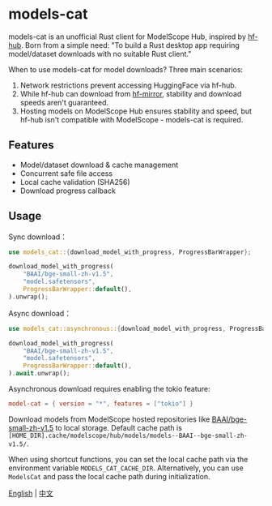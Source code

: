 # models-cat
models-cat is an unofficial Rust client for ModelScope Hub, inspired by [hf-hub](https://github.com/huggingface/hf-hub). Born from a simple need: "To build a Rust desktop app requiring model/dataset downloads with no suitable Rust client."

When to use models-cat for model downloads? Three main scenarios:
1. Network restrictions prevent accessing HuggingFace via hf-hub.
2. While hf-hub can download from [hf-mirror](https://hf-mirror.com/), stability and download speeds aren't guaranteed.
3. Hosting models on ModelScope Hub ensures stability and speed, but hf-hub isn't compatible with ModelScope - models-cat is required.

## Features
- Model/dataset download & cache management
- Concurrent safe file access
- Local cache validation (SHA256)
- Download progress callback

## Usage

Sync download：

```rust
use models_cat::{download_model_with_progress, ProgressBarWrapper};

download_model_with_progress(
    "BAAI/bge-small-zh-v1.5",
    "model.safetensors",
    ProgressBarWrapper::default(),
).unwrap();
```

Async download：

```rust
use models_cat::asynchronous::{download_model_with_progress, ProgressBarWrapper};

download_model_with_progress(
    "BAAI/bge-small-zh-v1.5",
    "model.safetensors",
    ProgressBarWrapper::default(),
).await.unwrap();
```

Asynchronous download requires enabling the tokio feature: 

```toml
model-cat = { version = "*", features = ["tokio"] }
```

Download models from ModelScope hosted repositories like [BAAI/bge-small-zh-v1.5](https://www.modelscope.cn/models/BAAI/bge-small-zh-v1.5) to local storage. Default cache path is `[HOME_DIR].cache/modelscope/hub/models/models--BAAI--bge-small-zh-v1.5/`.

When using shortcut functions, you can set the local cache path via the environment variable `MODELS_CAT_CACHE_DIR`. Alternatively, you can use `ModelsCat` and pass the local cache path during initialization.

[English](https://github.com/zhaoyii/models-cat) | [中文](https://github.com/zhaoyii/models-cat/blob/main/README.zh-CN.md)